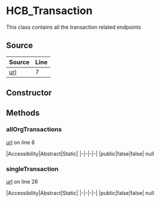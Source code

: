 # HCB_Transaction

This class contains all the transaction related endpoints
## Source
|Source|Line|
|-|-|
|[url](https://github.com/devramsean0/hcb.js/blob/c93c97f/src/api_endpoints/transaction.ts#L7)|7|
## Constructor
## Methods
### allOrgTransactions
[url](https://github.com/devramsean0/hcb.js/blob/c93c97f/src/api_endpoints/transaction.ts#L8) on line 8  

|Accessibility|Abstract|Static|
|-|-|-|-|
|public|false|false|
null

### singleTransaction
[url](https://github.com/devramsean0/hcb.js/blob/c93c97f/src/api_endpoints/transaction.ts#L26) on line 26  

|Accessibility|Abstract|Static|
|-|-|-|-|
|public|false|false|
null
